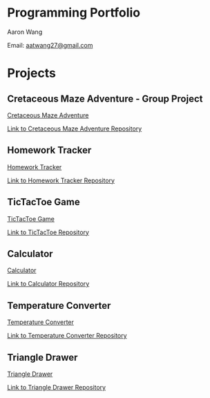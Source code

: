 # Programming Portfolio
Aaron Wang

Email: [aatwang27@gmail.com](mailto:aatwang27@gmail.com)

# Projects

## Cretaceous Maze Adventure - Group Project

[Cretaceous Maze Adventure](https://aawang27.github.io/ProgrammingPortfolio/CretaceousMazeAdventure)

[Link to Cretaceous Maze Adventure Repository](https://github.com/aarontwang/programmingroupproject)

## Homework Tracker

[Homework Tracker](https://aawang27.github.io/ProgrammingPortfolio/HomeworkTracker)

[Link to Homework Tracker Repository](https://github.com/aarontwang/HomeworkTracker)

## TicTacToe Game

[TicTacToe Game](https://aawang27.github.io/ProgrammingPortfolio/TicTacToe)

[Link to TicTacToe Repository](https://github.com/aarontwang/TicTacToeGame)

## Calculator

[Calculator](https://aawang27.github.io/ProgrammingPortfolio/Calculator)

[Link to Calculator Repository](https://github.com/aarontwang/Calculator)

## Temperature Converter

[Temperature Converter](https://aawang27.github.io/ProgrammingPortfolio/TempConverter)

[Link to Temperature Converter Repository](https://github.com/aarontwang/TempConverter)

## Triangle Drawer

[Triangle Drawer](https://aawang27.github.io/ProgrammingPortfolio/TriangleDrawer)

[Link to Triangle Drawer Repository](https://github.com/aaWang27/TriangleDrawer)
